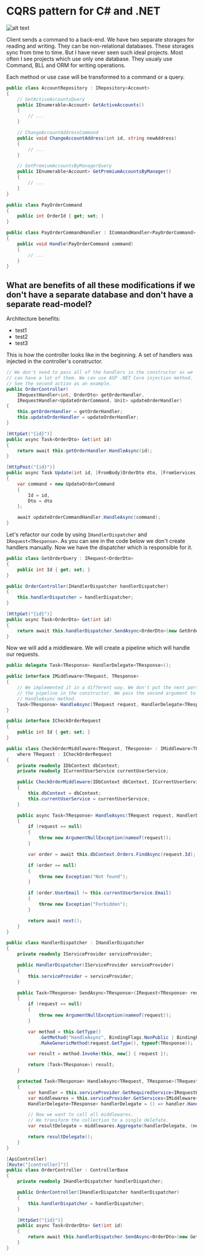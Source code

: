 # CQRS pattern for C# and .NET

![alt text](https://habrastorage.org/getpro/habr/post_images/d4d/f93/26b/d4df9326bc3d3794857462bae9abe30e.svg)

Client sends a command to a back-end. We have two separate storages for reading and writing. They can be non-relational databases. These storages sync from time to time. But I have never seen such ideal projects. Most often I see projects which use only one database. They usualy use Command, BLL and ORM for writing operations.

Each method or use case will be transformed to a command or a query.

```cs
public class AccountRepository : IRepository<Account>
{
    // GetActiveAccountsQuery
    public IEnumerable<Account> GetActiveAccounts()
    {
        // ...
    }

    // ChangeAccountAddressCommand
    public void ChangeAccountAddress(int id, string newAddress)
    {
        // ...
    }

    // GetPremiumAccountsByManagerQuery
    public IEnumerable<Account> GetPremiumAccountsByManager()
    {
        // ...
    }
}
```

```csharp
public class PayOrderCommand
{
    public int OrderId { get; set; }
}

public class PayOrderCommandHandler : ICommandHandler<PayOrderCommand>
{
    public void Handle(PayOrderCommand command)
    {
        // ...
    }
}
```

## What are benefits of all these modifications if we don't have a separate database and don't have a separate read-model?
Architecture benefits:
* test1
* test2
* test3

This is how the controller looks like in the beginning. A set of handlers was injected in the controller's constructor.

```csharp
// We don't need to pass all of the handlers in the constructor as we
// can have a lot of them. We can use ASP .NET Core injection method.
// See the second action as an example.
public OrderController(
	IRequestHandler<int, OrderDto> getOrderHandler,
	IRequestHandler<UpdateOrderCommand, Unit> updateOrderHandler)
{
    this.getOrderHandler = getOrderHandler;
    this.updateOrderHandler = updateOrderHandler;
}

[HttpGet("{id}")]
public async Task<OrderDto> Get(int id)
{
    return await this.getOrderHandler.HandleAsync(id);
}

[HttpPost("{id}")]
public async Task Update(int id, [FromBody]OrderDto dto, [FromServices] IRequestHandler<UpdateOrderCommand, int> updateOrderCommandHandler)
{
    var command = new UpdateOrderCommand
    {
        Id = id,
        Dto = dto
    };

    await updateOrderCommandHandler.HandleAsync(command);
}
```

Let's refactor our code by using `IHandlerDispatcher` and `IRequest<TResponse>`.
As you can see in the code below we don't create handlers manually. Now we have
the dispatcher which is responsible for it.

```csharp
public class GetOrderQuery : IRequest<OrderDto>
{
    public int Id { get; set; }
}

public OrderController(IHandlerDispatcher handlerDispatcher)
{
    this.handlerDispatcher = handlerDispatcher;
}

[HttpGet("{id}")]
public async Task<OrderDto> Get(int id)
{
    return await this.handlerDispatcher.SendAsync<OrderDto>(new GetOrderQuery { Id = id });
}
```

Now we will add a middleware. We will create a pipeline which will handle our requests.

```csharp
public delegate Task<TResponse> HandlerDelegate<TResponse>();

public interface IMiddleware<TRequest, TResponse>
{
    // We implemented it in a different way. We don't put the next part of
    // the pipeline in the constructor. We pass the second argument to the
    // HandleAsync method.
    Task<TResponse> HandleAsync(TRequest request, HandlerDelegate<TResponse> next);
}

public interface ICheckOrderRequest
{
    public int Id { get; set; }
}

public class CheckOrderMiddleware<TRequest, TResponse> : IMiddleware<TRequest, TResponse>
    where TRequest : ICheckOrderRequest
{
    private readonly IDbContext dbContext;
    private readonly ICurrentUserService currentUserService;

    public CheckOrderMiddleware(IDbContext dbContext, ICurrentUserService currentUserService)
    {
        this.dbContext = dbContext;
        this.currentUserService = currentUserService;
    }

    public async Task<TResponse> HandleAsync(TRequest request, HandlerDelegate<TResponse> next)
    {
        if (request == null)
        {
            throw new ArgumentNullException(nameof(request));
        }

        var order = await this.dbContext.Orders.FindAsync(request.Id);

        if (order == null)
        {
            throw new Exception("Not found");
        }

        if (order.UserEmail != this.currentUserService.Email)
        {
            throw new Exception("Forbidden");
        }

        return await next();
    }
}

public class HandlerDispatcher : IHandlerDispatcher
{
    private readonly IServiceProvider serviceProvider;

    public HandlerDispatcher(IServiceProvider serviceProvider)
    {
        this.serviceProvider = serviceProvider;
    }

    public Task<TResponse> SendAsync<TResponse>(IRequest<TResponse> request)
    {
        if (request == null)
        {
            throw new ArgumentNullException(nameof(request));
        }

        var method = this.GetType()
            .GetMethod("HandleAsync", BindingFlags.NonPublic | BindingFlags.Instance)
            .MakeGenericMethod(request.GetType(), typeof(TResponse));

        var result = method.Invoke(this, new[] { request });

        return (Task<TResponse>) result;
    }

    protected Task<TResponse> HandleAsync<TRequest, TResponse>(TRequest request)
    {
        var handler = this.serviceProvider.GetRequiredService<IRequestHandler<TRequest, TResponse>>();
        var middlewares = this.serviceProvider.GetServices<IMiddleware<TRequest, TResponse>>();
        HandlerDelegate<TResponse> handlerDelegate = () => handler.HandleAsync(request);

        // Now we want to call all middlewares.
        // We transform the collection to a single delefate.
        var resultDelegate = middlewares.Aggregate(handlerDelegate, (next, middleware) => () => middleware.HandleAsync(request, next));

        return resultDelegate();
    }
}

[ApiController]
[Route("[controller]")]
public class OrderController : ControllerBase
{
    private readonly IHandlerDispatcher handlerDispatcher;

    public OrderController(IHandlerDispatcher handlerDispatcher)
    {
        this.handlerDispatcher = handlerDispatcher;
    }

    [HttpGet("{id}")]
    public async Task<OrderDto> Get(int id)
    {
        return await this.handlerDispatcher.SendAsync<OrderDto>(new GetOrderQuery { Id = id });
    }
}
```